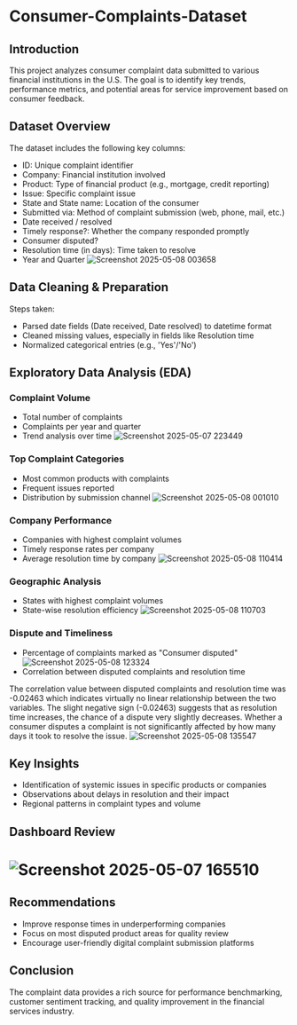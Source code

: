 # Consumer-Complaints-Dataset
## Introduction
This project analyzes consumer complaint data submitted to various financial institutions in the U.S. The goal is to identify key trends, performance metrics, and potential areas for service improvement based on consumer feedback.
## Dataset Overview
The dataset includes the following key columns:

- ID: Unique complaint identifier
- Company: Financial institution involved
- Product: Type of financial product (e.g., mortgage, credit reporting)
- Issue: Specific complaint issue
- State and State name: Location of the consumer
- Submitted via: Method of complaint submission (web, phone, mail, etc.)
- Date received / resolved
- Timely response?: Whether the company responded promptly
- Consumer disputed?
- Resolution time (in days): Time taken to resolve
- Year and Quarter
![Screenshot 2025-05-08 003658](https://github.com/user-attachments/assets/789afdae-da32-43b3-9d15-abf8a78b8bb9)


## Data Cleaning & Preparation

Steps taken:
- Parsed date fields (Date received, Date resolved) to datetime format
- Cleaned missing values, especially in fields like Resolution time
- Normalized categorical entries (e.g., 'Yes'/'No')


## Exploratory Data Analysis (EDA)
### Complaint Volume
- Total number of complaints
- Complaints per year and quarter
- Trend analysis over time
![Screenshot 2025-05-07 223449](https://github.com/user-attachments/assets/cf06a8ad-7ce2-483b-a59f-4d01389cab5b)

### Top Complaint Categories
- Most common products with complaints
- Frequent issues reported
- Distribution by submission channel
![Screenshot 2025-05-08 001010](https://github.com/user-attachments/assets/d144eae8-6403-4525-86e9-477f435d4aee)

### Company Performance
- Companies with highest complaint volumes
- Timely response rates per company
- Average resolution time by company
![Screenshot 2025-05-08 110414](https://github.com/user-attachments/assets/dc3b99e9-b025-445a-8512-baad370c74c5)

### Geographic Analysis
- States with highest complaint volumes
- State-wise resolution efficiency
![Screenshot 2025-05-08 110703](https://github.com/user-attachments/assets/fc60b604-d0c5-405c-abda-4b7dde5bbca6)

### Dispute and Timeliness
- Percentage of complaints marked as "Consumer disputed"
![Screenshot 2025-05-08 123324](https://github.com/user-attachments/assets/d7c5efcf-119e-4faa-925b-787866728775)
- Correlation between disputed complaints and resolution time

The correlation value between disputed complaints and resolution time was -0.02463 which indicates virtually no linear relationship between the two variables. The slight negative sign (-0.02463) suggests that as resolution time increases, the chance of a dispute very slightly decreases.
Whether a consumer disputes a complaint is not significantly affected by how many days it took to resolve the issue.
![Screenshot 2025-05-08 135547](https://github.com/user-attachments/assets/cbb1b4e3-6fce-4520-9803-0adee1bb7a22)

## Key Insights
- Identification of systemic issues in specific products or companies
- Observations about delays in resolution and their impact
- Regional patterns in complaint types and volume

## Dashboard Review
# ![Screenshot 2025-05-07 165510](https://github.com/user-attachments/assets/4d92dfcc-3af2-44c8-8e5e-36bd4f759051)

## Recommendations
- Improve response times in underperforming companies
- Focus on most disputed product areas for quality review
- Encourage user-friendly digital complaint submission platforms

## Conclusion
  The complaint data provides a rich source for performance benchmarking, customer sentiment tracking, and quality improvement in the financial services industry.
